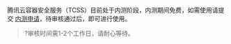 腾讯云容器安全服务（TCSS）目前处于内测阶段，内测期间免费，如需使用请提交 [内测申请](https://cloud.tencent.com/apply/p/5dxabk6ys3y)，待审核通过后，即可进行使用。
>?审核时间需1-2个工作日，请耐心等待。
